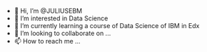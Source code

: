 - 👋 Hi, I’m @JULIUSEBM
- 👀 I’m interested in Data Science
- 🌱 I’m currently learning a course of Data Science of IBM in Edx
- 💞️ I’m looking to collaborate on ...
- 📫 How to reach me ...

<!---
JULIUSEBM/JULIUSEBM is a ✨ special ✨ repository because its `README.md` (this file) appears on your GitHub profile.
You can click the Preview link to take a look at your changes.
--->
